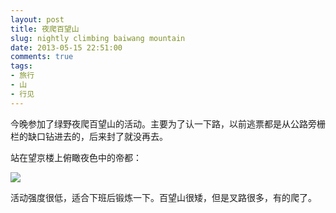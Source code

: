 ```yaml
---
layout: post
title: 夜爬百望山
slug: nightly climbing baiwang mountain
date: 2013-05-15 22:51:00
comments: true
tags:
- 旅行
- 山
- 行见
---
```

今晚参加了绿野夜爬百望山的活动。主要为了认一下路，以前逃票都是从公路旁栅栏的缺口钻进去的，后来封了就没再去。

站在望京楼上俯瞰夜色中的帝都：

![](http://pic.yupoo.com/leninlee/CRxZLvnf/medium.jpg)

活动强度很低，适合下班后锻炼一下。百望山很矮，但是叉路很多，有的爬了。
